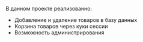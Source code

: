 В данном проекте реализованно:
 - Добавление и удаление товаров в базу данных
 - Корзина товаров через куки сессии
 - Возможность администрирования